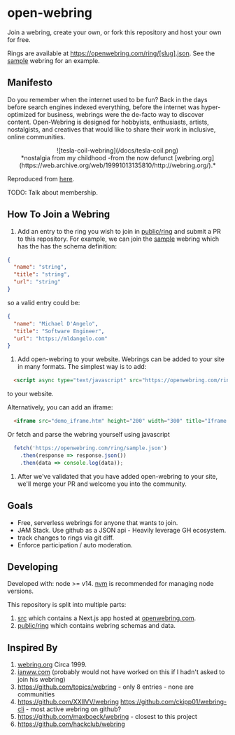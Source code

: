 # open-webring

Join a webring, create your own, or fork this repository and host your own for free.

Rings are available at https://openwebring.com/ring/[slug].json. See the [sample](public/ring/sample.json) webring for an example.

## Manifesto

Do you remember when the internet used to be fun? Back in the days before search engines indexed everything, before the internet was hyper-optimized for business, webrings were the de-facto way to discover content. Open-Webring is designed for hobbyists, enthusiasts, artists, nostalgists, and creatives that would like to share their work in inclusive, online communities.

<center>![tesla-coil-webring](/docs/tesla-coil.png)
<br/>
*nostalgia from my childhood -from the now defunct [webring.org](https://web.archive.org/web/19991013135810/http://webring.org/).*
</center>

Reproduced from [here](http://www.ke5fx.com/tesla.html).

TODO: Talk about membership.

## How To Join a Webring

1. Add an entry to the ring you wish to join  in [public/ring](public/ring) and submit a PR to this repository. For example, we can join the [sample](public/ring/sample.json) webring which has the has the schema definition:

  ```json
  {
    "name": "string",
    "title": "string",
    "url": "string"
  }
  ```

  so a valid entry could be:

  ```json
  {
    "name": "Michael D'Angelo",
    "title": "Software Engineer",
    "url": "https://mldangelo.com"
  }
  ```

1. Add open-webring to your website. Webrings can be added to your site in many formats. The simplest way is to add:

  ```html
    <script async type="text/javascript" src="https://openwebring.com/ring/sample.js" charset="utf-8"></script>
  ```

  to your website.

  Alternatively, you can add an iframe:

  ```html
    <iframe src="demo_iframe.htm" height="200" width="300" title="Iframe Example"></iframe>
  ```

  Or fetch and parse the webring yourself using javascript

  ```javascript
    fetch('https://openwebring.com/ring/sample.json')
      .then(response => response.json())
      .then(data => console.log(data));
  ```

1. After we've validated that you have added open-webring to your site, we'll merge your PR and welcome you into the community.

## Goals

- Free, serverless webrings for anyone that wants to join.
- J~~A~~M Stack. Use github as a JSON api - Heavily leverage GH ecosystem.
- track changes to rings via git diff.
- Enforce participation / auto moderation.

## Developing

Developed with: node >= v14. [nvm](https://github.com/nvm-sh/nvm#installing-and-updating) is recommended for managing node versions.

This repository is split into multiple parts:

1. [src](/src) which contains a Next.js app hosted at [openwebring.com](https://openwebring.com).
2. [public/ring](public/ring) which contains webring schemas and data.

## Inspired By

1. [webring.org](https://web.archive.org/web/19991013135810/http://webring.org/) Circa 1999.
2. [ianww.com](http://www.ianww.com/) (probably would not have worked on this if I hadn't asked to join his webring)
3. https://github.com/topics/webring - only 8 entries - none are communities
4. https://github.com/XXIIVV/webring https://github.com/ckipp01/webring-cli - most active webring on github?
5. https://github.com/maxboeck/webring - closest to this project
6. https://github.com/hackclub/webring
